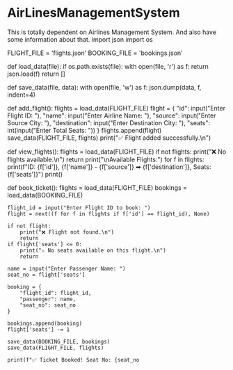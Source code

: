 # AirLinesManagementSystem
This is totally dependent on Airlines Management System. And also have some information about that.
import json
import os

FLIGHT_FILE = 'flights.json'
BOOKING_FILE = 'bookings.json'


def load_data(file):
    if os.path.exists(file):
        with open(file, 'r') as f:
            return json.load(f)
    return []


def save_data(file, data):
    with open(file, 'w') as f:
        json.dump(data, f, indent=4)


def add_flight():
    flights = load_data(FLIGHT_FILE)
    flight = {
        "id": input("Enter Flight ID: "),
        "name": input("Enter Airline Name: "),
        "source": input("Enter Source City: "),
        "destination": input("Enter Destination City: "),
        "seats": int(input("Enter Total Seats: "))
    }
    flights.append(flight)
    save_data(FLIGHT_FILE, flights)
    print("✅ Flight added successfully.\n")


def view_flights():
    flights = load_data(FLIGHT_FILE)
    if not flights:
        print("❌ No flights available.\n")
        return
    print("\nAvailable Flights:")
    for f in flights:
        print(f"ID: {f['id']}, {f['name']} - {f['source']} ➡ {f['destination']}, Seats: {f['seats']}")
    print()


def book_ticket():
    flights = load_data(FLIGHT_FILE)
    bookings = load_data(BOOKING_FILE)

    flight_id = input("Enter Flight ID to book: ")
    flight = next((f for f in flights if f['id'] == flight_id), None)

    if not flight:
        print("❌ Flight not found.\n")
        return
    if flight['seats'] <= 0:
        print("⚠️ No seats available on this flight.\n")
        return

    name = input("Enter Passenger Name: ")
    seat_no = flight['seats']

    booking = {
        "flight_id": flight_id,
        "passenger": name,
        "seat_no": seat_no
    }

    bookings.append(booking)
    flight['seats'] -= 1

    save_data(BOOKING_FILE, bookings)
    save_data(FLIGHT_FILE, flights)

    print(f"✅ Ticket Booked! Seat No: {seat_no
    

